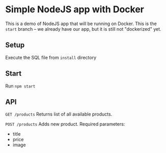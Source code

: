 # Simple NodeJS app with Docker

This is a demo of NodeJS app that will be running on Docker. This is the `start` branch – we already have our app, but it is still not "dockerized" yet.

## Setup

Execute the SQL file from `install` directory

## Start

Run `npm start`

## API

`GET /products` Returns list of all available products.

`POST /products` Adds new product. Required parameters:

   - title
   - price
   - image
